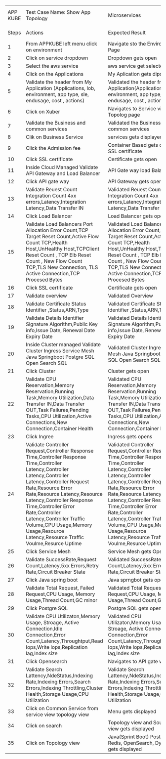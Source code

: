 | | | | | | |
|-|-|-|-|-|-|
|APP KUBE|Test Case Name: Show App Topology | Microservices |Test Case ID:004 | | |
|Steps|Actions|Expected Result|Status|Tested By|Developed By|
|1|From APPKUBE left menu click on environment|Navigate sto the Environments Page| | | |
|2|Click on service dropdown|Dropdown gets open| | | |
|3|Select the aws service|aws service get selected| | | |
|4|Click on the Applications|My Aplication gets dipslayed | | | |
|5|Validate the header from My Application (Applications, lob, environment, app type, sle, endusage, cost , actions)|Validated the header from My Application(Applications, lob, environment, app type, sle, endusage, cost , actions)| | | |
|6|Click on Xuber|Navigates to Service view Topolog page| | | |
|7|Validate the Business and common services|Validated the Business and common services| | | |
|8|Clik on Business Service |services gets displayed| | | |
|9|Click the Admission fee|Container Based gets displayed  SSL certificate| | | |
|10|Click SSL certificate|Certificate gets open| | | |
|11|Inside Cloud Managed Validate API Gateway and Load Balancer|API Gate way load Balancer| | | |
|12|Click API gate way|API Gateway gets open| | | |
|13|Validate Reuest Count Integration Count 4xx errors,Latency,Integration Latency,Data Transfer IN|Validated Reuest Count Integration Count 4xx errors,Latency,Integration Latency,Data Transfer IN| | | |
|14|Click Load Balancer|Load Balancer gets open| | | |
|15|Validate Load Balancers Port Allocation Error Count,TCP Target Reset Count,Active Flow Count TCP,Health Host,UnHealthy Host,TCPClient Reset Count , TCP Elb Reset Count , New Flow Count TCP,TLS New Connection, TLS Active Connection,TCP Procesed Bytes |Validated Load Balancers Port Allocation Error Count,TCP Target Reset Count,Active Flow Count TCP,Health Host,UnHealthy Host,TCPClient Reset Count , TCP Elb Reset Count , New Flow Count TCP,TLS New Connection, TLS Active Connection,TCP Procesed Bytes | | | |
|16|Click SSL certificate|Certificate gets open| | | |
|17|Validate overview|Validated Overview| | | |
|18|Validate Certificate Status Identifier ,Status,ARN,Type|Validated Certificate Status Identifier ,Status,ARN,Type| | | |
|19|Validate Details Identifier Signature Algorithm,Public Key info,Issue Date, Renewal Date Expiry Date|Validated Details Identifier Signature Algorithm,Public Key info,Issue Date, Renewal Date Expiry Date| | | |
|20|Inside Cluster managed Validate Cluster Ingress Service Mesh Java Springboot Postgre SQL Open Search SQL|Validated Cluster Ingress Service Mesh Java Springboot Postgre SQL Open Search SQL| | | |
|21|Click Cluster|Cluster gets open| | | |
|22|Validate CPU Reservation,Memory Reservation,Running Task,Memory Utilization,Data Transfer IN,Data Transfer OUT,Task Failures,Pending Tasks,CPU Utilization,Active Connections,New Connection,Container Health|Validated CPU Reservation,Memory Reservation,Running Task,Memory Utilization,Data Transfer IN,Data Transfer OUT,Task Failures,Pending Tasks,CPU Utilization,Active Connections,New Connection,Container Health| | | |
|23|Click Ingree|Ingress gets opens| | | |
|24|Validate Controller Request,Controller Response Time,Controller Response Time,Controller Latency,Controller Latency,Controller Latency,Controller Request Rate,Resource Error Rate,Resource Latency,Resource Latency,Controller Response Time,Controller Error Rate,Controller Latency,Controller Traffic Volume,CPU Usage,Memory Usage,Resource Latency,Resource Traffic Voulme,Resurce Uptime|Validated Controller Request,Controller Response Time,Controller Response Time,Controller Latency,Controller Latency,Controller Latency,Controller Request Rate,Resource Error Rate,Resource Latency,Resource Latency,Controller Response Time,Controller Error Rate,Controller Latency,Controller Traffic Volume,CPU Usage,Memory Usage,Resource Latency,Resource Traffic Voulme,Resurce Uptime| | | |
|25|Click Service Mesh|Service Mesh gets Open| | | |
|26|Validate SuccessRate,Request Count,Latency,5xx Errors,Retry Rate,Circuit Breaker State|Validated SuccessRate,Request Count,Latency,5xx Errors,Retry Rate,Circuit Breaker State| | | |
|27|Click Java spring boot|Java sprngbot gets opens| | | |
|28|Validate Total Request, Failed Request,CPU Usage, Memory Usage,Thread Count,GC minor|Validated Total Request, Failed Request,CPU Usage, Memory Usage,Thread Count,GC Minor| | | |
|29|Click Postgre SQL|Postgre SQL gets open| | | |
|30|Validate CPU Utilizaton,Memory Usage, Stroage, Active Connection,Idle Connection,Error Count,Latency,Throughtput,Read Iops,Write lops,Replication lag,Index size|Validated CPU Utilizaton,Memory Usage, Stroage, Active Connection,Idle Connection,Error Count,Latency,Throughtput,Read Iops,Write lops,Replication lag,Index size| | | |
|31|Click Opensearch|Navigates to API gate way page| | | |
|32|Validate Search Lattency,NdeStatus,Indexing Rate,Indexing Errors,Search Errors,Indexing Throttling,Cluster Health,Storage Usage,CPU Utilization|Validate Search Lattency,NdeStatus,Indexing Rate,Indexing Errors,Search Errors,Indexing Throttling,Cluster Health,Storage Usage,CPU Utilization| | | |
|33|Click on Common Service from service view topology view|Menu gets displayed| | | |
|34|Click on search|Topology view and Source code view gets displayed| | | |
|35|Click on Topology view|Java(Sprint Boot) PostgreSQL, Redis, OpenSearch, Dynamo gets displayed| | | |
